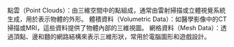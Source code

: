 點雲（Point Clouds）：由三維空間中的點組成，通常由雷射掃描或立體視覺系統生成，用於表示物體的外形。
體積資料（Volumetric Data）：如醫學影像中的CT掃描或MRI，這些資料提供了物體內部的三維視圖。
網格資料（Mesh Data）：透過頂點、邊和麵的網路結構來表示三維形狀，常用於電腦圖形和遊戲設計。
